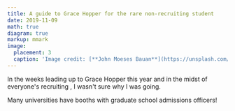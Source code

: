 ```yaml
---
title: A guide to Grace Hopper for the rare non-recruiting student
date: 2019-11-09
math: true
diagram: true
markup: mmark
image:
  placement: 3
  caption: 'Image credit: [**John Moeses Bauan**](https://unsplash.com/photos/OGZtQF8iC0g)'
---
```


In the weeks leading up to Grace Hopper this year and in the midst of everyone's recruiting , I wasn't sure why I was going.

Many universities have booths with graduate school admissions officers! 
